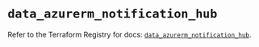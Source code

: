 # `data_azurerm_notification_hub`

Refer to the Terraform Registry for docs: [`data_azurerm_notification_hub`](https://registry.terraform.io/providers/hashicorp/azurerm/4.49.0/docs/data-sources/notification_hub).

